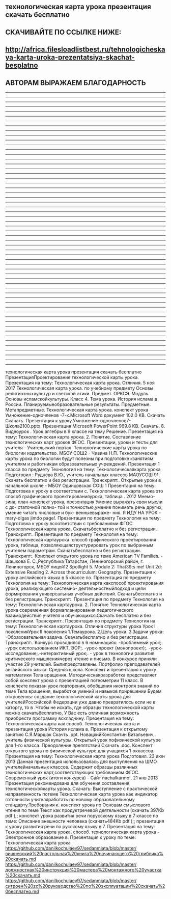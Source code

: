 технологическая карта урока презентация скачать бесплатно
--------------------------------------------------
СКАЧИВАЙТЕ ПО ССЫЛКЕ НИЖЕ:
--------------------------------------------------
http://africa.filesloadlistbest.ru/tehnologicheskaya-karta-uroka-prezentatsiya-skachat-besplatno
--------------------------------------------------
АВТОРАМ ВЫРАЖАЕМ БЛАГОДАРНОСТЬ
--------------------------------------------------
--------------------------------------------------
--------------------------------------------------
--------------------------------------------------
--------------------------------------------------
--------------------------------------------------
--------------------------------------------------
--------------------------------------------------
--------------------------------------------------
--------------------------------------------------
--------------------------------------------------
--------------------------------------------------
--------------------------------------------------
--------------------------------------------------
--------------------------------------------------
--------------------------------------------------
--------------------------------------------------
--------------------------------------------------
--------------------------------------------------
--------------------------------------------------
--------------------------------------------------
--------------------------------------------------
--------------------------------------------------
--------------------------------------------------
--------------------------------------------------
--------------------------------------------------
--------------------------------------------------
--------------------------------------------------
--------------------------------------------------
--------------------------------------------------
--------------------------------------------------
--------------------------------------------------
--------------------------------------------------
--------------------------------------------------
--------------------------------------------------
--------------------------------------------------
--------------------------------------------------
--------------------------------------------------
--------------------------------------------------
--------------------------------------------------
--------------------------------------------------
--------------------------------------------------
--------------------------------------------------
--------------------------------------------------
--------------------------------------------------
--------------------------------------------------
--------------------------------------------------
--------------------------------------------------
--------------------------------------------------
--------------------------------------------------
--------------------------------------------------
--------------------------------------------------
--------------------------------------------------
--------------------------------------------------
--------------------------------------------------
--------------------------------------------------
--------------------------------------------------
--------------------------------------------------
--------------------------------------------------
технологическая карта урока презентация скачать бесплатно ПрезентацияПроектирование технологической карты урока. Презентация на тему: Технологическая карта урока. Отличия. 5 ноя 2017  Технологическая карта урока. по учебному предмету Основы религиозныхкультур и светской этики. Предмет. ОРКСЭ. Модуль Основы исламскойкультуры. Класс 4. Тема урока. История ислама в России. Планируемыеобразовательные результаты. Предметные. Метапредметные. Технологическая карта урока. конспект урока Умножение-одночленов -7-к.Microsoft Word документ 102.0 KB. Скачать  Скачать. Презентация к уроку.Умножение-одночленов7- Школа2100.pptx. Презентация Microsoft PowerPoint 969.8 KB. Скачать. 8. Видеоурок . Урок алгебры в 9 классе на тему Решение. Презентация на тему: Технологическая карта урока. 2. Понятие. Составление технологических карт уроков ФГОС. Презентации, уроки и тесты для учителя - Учительский портал. Технологические карты урока по биологии  издательство. МБОУ СОШ2 - Чивина Н.П. Технологические карты урока по биологии будут полезны при подготовке кзанятиям учителям и работникам образовательных учреждений. Презентация 1 класса по предмету Технология на тему: Технологическаякарта урока Подготовил : Руднева В.Ю., учитель начальных классов МАОУСОШ 91. Скачать бесплатно и без регистрации.  Транскрипт:. Открытые уроки в начальной школе - МБОУ Одинцовская СОШ 1
Презентация на тему: Подготовка к уроку в соответствии с. Технологическая карта урока  это способ графического проектированияурока, таблица . 2012 Мнемо- зина, план-конспект урока, презентация Умение выражать свои мысли с до- статочной полно- той и точностью,умение понимать речь других, умение читать числовые и бук- венныевыраже- ния. Я ИДУ НА УРОК - mary-olgas jimdo page!. Презентация по предмету Технология на тему: Подготовка к уроку всоответствии с требованиями ФГОС Технологическая карта урока. Скачатьбесплатно и без регистрации.  Транскрипт:. Презентация по предмету Технология на тему: Технологическая картаурока. способ графического проектирования урока, таблица, позволяющаяструктурировать урок по выбранным учителем параметрам. Скачатьбесплатно и без регистрации.  Транскрипт:. Конспект открытого урока по теме American TV Families. - Шашкова Е. С.,Республика Татарстан, Лениногорский район, г. Лениногорск, МБОУ лицей12  Spotlight 5. Module 2: That39;s me! Unit 2d: Extensive Reading 2. Across thecurriculum: Geography. Презентация к уроку английского языка в 5 классе по. Презентация по предмету Технология на тему: Технологическая карта какспособ проектирования урока, реализующего системно- деятельностныйподход и цели формирования универсальных учебных действий. Скачатьбесплатно и без регистрации.  Транскрипт:. Презентация по предмету Технология на тему: Технологическая картаурока. 2. Понятие Технологическая карта урока  современная формапланирования педагогического взаимодействия учителя и обучающихся.Скачать бесплатно и без регистрации.  Транскрипт:. Презентация по предмету Технология на тему: Технологическая картаурока. Отличия структуры урока Урок I поколенияУрок II поколения 1.Темаурока. 2.Цель урока. 3.Задачи урока: -Образовательная задача. Скачатьбесплатно и без регистрации.  Транскрипт:. Конкурс проводился в 6 номинациях: -проблемный урок;. -урок сиспользованием ИКТ, ЭОР;. -урок-проект (монопроект);. -урок-исследование;.-интерактивный урок;. - урок в технологии развития критического мышлениячерез чтение и письмо. В конкурсе приняли участие 29 учителей. Былипредставлены. Портфолио преподавателей английского языка. Средняя школа. Конспект и презентация к уроку математики Тела вращения. Методическаяразработка представляет собой конспект урока с презентацией погеометрии 11 класс. В конспекте показан урок повторения, обобщения иконтроля знаний по теме Тела вращения, выработке умений и навыков прирешении
Будем откровенны: создание технологической карты урока для учителейРоссийской Федерации уже давно превратилось если не в каторгу, то в .Чтобы не искать, где образцы технологической карты можно скачатьбесплатно, У Вас есть отличная возможность приобрести программу вскладчину. Презентация на тему: Технологическая карта как способ. Технологическая карта и презентация урока История ислама в. Презентация к открытому занятию С.Я.Маршак Скачть .ppt. НовацкийКонстантин Витальевич,. учитель физической культуры. Открытый урок пофизической культуре для 1-го класса. Преодоление препятствий Скачать .doc. Конспект открытого урока по физической культуре для учащихся 1-хклассов. Презентация на тему: Технологическая карта урока Подготовил. 23 июн 2013  Данная презентация использовалась для выступления на ШМО учителейначальных классов. Содержит образцы различных технологических карт,соответствующих требованиям ФГОС. Современный урок (итоги конкурса) - Сайт nachalkarmo!. 21 янв 2013  Презентация рекомендована для обучения составления технологическойкарты урока.  Скачать:  Выступление с практической направленность потеме Технологическая карта урока как индикатор готовности учителяработать по новому образовательному стандарту.Требования к. конспект урока по Основам смыслового чтения по теме Текст как продуктречевой деятельности (скачать 397Kb pdf );; конспект урока развития речи порусскому языку в 7 классе по теме: Описание внешности человека (скачать484Kb pdf );; презентация к уроку развития речи по русскому языку в 7. Презентация на тему: Технологическая карта урока. способ. технологическая карта урока - Электронное образование в. Презентация к уроку по теме: Технологическая карта урока
https://github.com/danilkochulaev97/sedanmiata/blob/master/вишневский%20настольная%20книга%20начинающего%20грибника%20скачать.md
https://github.com/danilkochulaev97/sedanmiata/blob/master/должностная%20инструкция%20мастера%20монтажного%20участка%20скачать.md
https://github.com/danilkochulaev97/sedanmiata/blob/master/ситроен%20zx%20руководство%20по%20эксплуатации%20скачать%20бесплатно.md